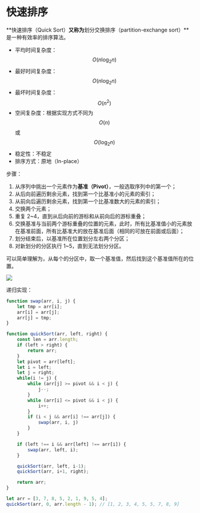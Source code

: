 # 快速排序

**快速排序（Quick Sort）**又称为**划分交换排序（partition-exchange sort）**是一种有效率的排序算法。

* 平均时间复杂度：$$ O({n}\log_{2}{n}) $$
* 最好时间复杂度：$$ O({n}\log_{2}{n}) $$
* 最坏时间复杂度：$$ O(n^2) $$
* 空间复杂度：根据实现方式不同为 $$ O(n) $$ 或 $$ O(\log_{2}{n}) $$
* 稳定性：不稳定
* 排序方式：原地（In-place）

步骤：

1. 从序列中挑出一个元素作为**基准（Pivot）**，一般选取序列中的第一个；
2. 从后向前遍历剩余元素，找到第一个比基准小的元素的索引；
3. 从前向后遍历剩余元素，找到第一个比基准数大的元素的索引；
4. 交换两个元素；
5. 重复 2~4，直到从后向前的游标和从前向后的游标重叠；
6. 交换基准与当前两个游标重叠的位置的元素，此时，所有比基准值小的元素放在基准前面，所有比基准大的放在基准后面（相同的可放在前面或后面）；
7. 划分结束后，以基准所在位置划分左右两个分区；
8. 对新划分的分区执行 1~5，直到无法划分分区。

可以简单理解为，从每个的分区中，取一个基准值，然后找到这个基准值所在的位置。

![](https://upload.wikimedia.org/wikipedia/commons/6/6a/Sorting_quicksort_anim.gif)

递归实现：

```js
function swap(arr, i, j) {
    let tmp = arr[i];
    arr[i] = arr[j];
    arr[j] = tmp;
}

function quickSort(arr, left, right) {
    const len = arr.length;
    if (left > right) {
        return arr;
    }
    let pivot = arr[left];
    let i = left;
    let j = right;
    while(i != j) {
        while (arr[j] >= pivot && i < j) {
            j--;
        }
        while (arr[i] <= pivot && i < j) {
            i++;
        }
        if (i < j && arr[i] !== arr[j]) {
            swap(arr, i, j)
        }
    }

    if (left !== i && arr[left] !== arr[i]) {
        swap(arr, left, i);  
    }

    quickSort(arr, left, i-1);
    quickSort(arr, i+1, right);

    return arr;
}

let arr = [3, 7, 8, 5, 2, 1, 9, 5, 4];
quickSort(arr, 0, arr.length - 1); // [1, 2, 3, 4, 5, 5, 7, 8, 9]
```



